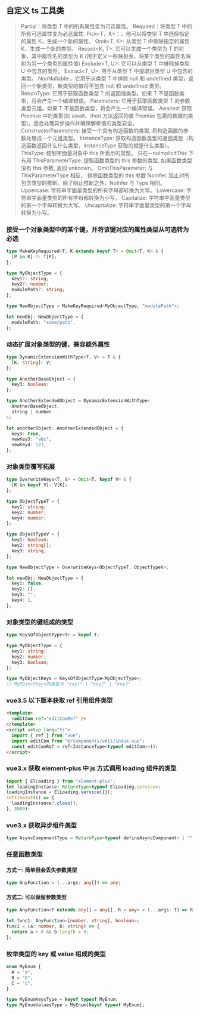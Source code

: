 ## 自定义 ts 工具类

> Partial<T>：将类型 T 中的所有属性变为可选属性。
> Required<T>：将类型 T 中的所有可选属性变为必选属性.
> Pick<T，K>：，他可以将类型 T 中选择指定的属性 K，生成一个新的属性。
> Omit<T, K>: 从类型 T 中删除指定的属性 K，生成一个新的类型。
> Record<K, T>: 它可以生成一个类型为 T 的对象，其中属性名的类型为 K (用于定义一些映射表，将某个类型的属性名映射为另一个类型的属性值)
> Exclude<T, U>: 它可以从类型 T 中排除掉类型 U 中包含的类型。
> Extract<T, U>: 用于从类型 T 中提取出类型 U 中包含的类型。
> NonNullable<T>:，它用于从类型 T 中排除 null 和 undefined 类型，返回一个新类型，新类型的值将不包含 null 和 undefined 类型。
> ReturnType<T>: 它用于获取函数类型 T 的返回值类型。如果 T 不是函数类型，将会产生一个编译错误。
> Parameters<T>: 它用于获取函数类型 T 的参数类型元组。如果 T 不是函数类型，将会产生一个编译错误。
> Awaited<T>: 获取 Promise 中的类型(如 await、then 方法返回的被 Promise 包裹的数据的类型)。适合处理异步操作并确保解析值的类型安全。
> ConstructorParameters<T>: 接受一个具有构造函数的类型, 将构造函数的参数处理成一个元组类型。
> InstanceType<T>: 获取构造函数类型的返回类型（构造函数返回什么什么类型，InstanceType 获取的就是什么类型）。
> ThisType<T>: 控制字面量对象中 this 所表示的类型。 只在--noImplicitThis 下有用
> ThisParameterType<T>: 提取函数类型的 this 参数的类型, 如果函数类型没有 this 参数, 返回 unknown。
> OmitThisParameter<T>: 与 ThisParameterType 相反， 排除函数类型的 this 参数
> NoInfer<T>: 阻止对所包含类型的推断。除了阻止推断之外，NoInfer<Type> 与 Type 相同。
> Uppercase<T>: 字符串字面量类型的所有字母都转换为大写。
> Lowercase<T>: 字符串字面量类型的所有字母都转换为小写。
> Capitalize<T>: 字符串字面量类型的第一个字母转换为大写。
> Uncapitalize<T>: 字符串字面量类型的第一个字母转换为小写。

### 接受一个对象类型中的某个键，并将该键对应的属性类型从可选转为必选

```typescript
type MakeKeyRequired<T, K extends keyof T> = Omit<T, K> & {
  [P in K]-?: T[P];
};

type MyObjectType = {
  key1?: string;
  key2?: number;
  modulePath?: string;
};

type NewObjectType = MakeKeyRequired<MyObjectType, "modulePath">;

let newObj: NewObjectType = {
  modulePath: "some/path",
};
```

### 动态扩展对象类型的键，兼容额外属性

```typescript
type DynamicExtensionWithType<T, V> = T & {
  [K: string]: V;
};

type AnotherBaseObject = {
  key3: boolean;
};

type AnotherExtendedObject = DynamicExtensionWithType<
  AnotherBaseObject,
  string | number
>;

let anotherObject: AnotherExtendedObject = {
  key3: true,
  newKey3: "abc",
  newKey4: 123,
};
```

### 对象类型覆写拓展

```typescript
type OverwriteKeys<T, V> = Omit<T, keyof V> & {
  [K in keyof V]: V[K];
};

type ObjectTypeT = {
  key1: string;
  key2: number;
  key4: number;
};

type ObjectTypeV = {
  key1: boolean;
  key2: string[];
  key3: string;
};

type NewObjectType = OverwriteKeys<ObjectTypeT, ObjectTypeV>;

let newObj: NewObjectType = {
  key1: false,
  key2: [],
  key3: "",
  key4: 1,
};
```

### 对象类型的键组成的类型

```typescript
type KeysOfObjectType<T> = keyof T;

type MyObjectType = {
  key1: string;
  key2: number;
  key3: boolean;
};

type MyObjectKeys = KeysOfObjectType<MyObjectType>;
// MyObjectKeys的类型为 "key1" | "key2" | "key3"
```

### vue3.5 以下版本获取 ref 引用组件类型

```html
<template>
  <editCom ref="editComRef" />
</template>
<script setup lang="ts">
  import { ref } from "vue";
  import editCom from "@/components/edit/index.vue";
  const editComRef = ref<InstanceType<typeof editCom>>();
</script>
```

### vue3.x 获取 element-plus 中 js 方式调用 loading 组件的类型

```typescript
import { ElLoading } from "element-plus";
let loadingInstance: ReturnType<typeof ElLoading.service>;
loadingInstance = ElLoading.service({});
setTimeout(() => {
  loadingInstance?.close();
}, 3000);
```

### vue3.x 获取异步组件类型

```typescript
type AsyncComponentType = ReturnType<typeof defineAsyncComponent> | "";
```

### 任意函数类型

#### 方式一: 简单但会丢失参数类型

```typescript
type AnyFunction = (...args: any[]) => any;
```

#### 方式二: 可以保留参数类型

```typescript
type AnyFunction<T extends any[] = any[], R = any> = (...args: T) => R;

let func1: AnyFunction<[number, string], boolean>;
func1 = (a: number, b: string) => {
  return a > 0 && b.length > 0;
};
```

### 枚举类型的 key 或 value 组成的类型

```typescript
enum MyEnum {
  A = "a",
  B = "b",
  C = "c",
}

type MyEnumKeysType = keyof typeof MyEnum;
type MyEnumValuesType = MyEnum[keyof typeof MyEnum];
```
